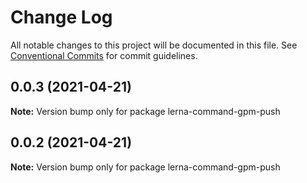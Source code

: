 # Change Log

All notable changes to this project will be documented in this file.
See [Conventional Commits](https://conventionalcommits.org) for commit guidelines.

## 0.0.3 (2021-04-21)

**Note:** Version bump only for package lerna-command-gpm-push





## 0.0.2 (2021-04-21)

**Note:** Version bump only for package lerna-command-gpm-push
